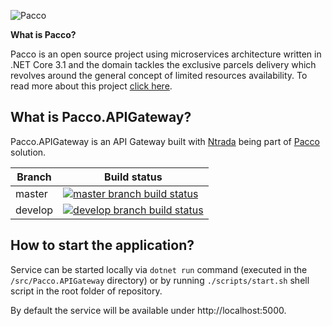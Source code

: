 ![Pacco](https://raw.githubusercontent.com/devmentors/Pacco/master/assets/pacco_logo.png)

**What is Pacco?**

Pacco is an open source project using microservices architecture written in .NET Core 3.1 and the domain tackles the exclusive parcels delivery which revolves around the general concept of limited resources availability. To read more about this project [click here](https://github.com/devmentors/Pacco).

**What is Pacco.APIGateway?**
----------------

Pacco.APIGateway is an API Gateway built with [Ntrada](https://github.com/snatch-dev/Ntrada) being part of [Pacco](https://github.com/devmentors/Pacco) solution.

|Branch             |Build status                                                  
|-------------------|-----------------------------------------------------
|master             |[![master branch build status](https://api.travis-ci.org/devmentors/Pacco.APIGateway.svg?branch=master)](https://travis-ci.org/devmentors/Pacco.APIGateway)
|develop            |[![develop branch build status](https://api.travis-ci.org/devmentors/Pacco.APIGateway.svg?branch=develop)](https://travis-ci.org/devmentors/Pacco.APIGateway/branches)

**How to start the application?**
----------------

Service can be started locally via `dotnet run` command (executed in the `/src/Pacco.APIGateway` directory) or by running `./scripts/start.sh` shell script in the root folder of repository.

By default the service will be available under http://localhost:5000.